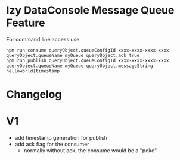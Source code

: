 # Izy DataConsole Message Queue Feature

For command line access use:

	npm run consume queryObject.queueConfigId xxxx-xxxx-xxxx-xxxx queryObject.queueName myQueue queryObject.ack true
	npm run publish queryObject.queueConfigId xxxx-xxxx-xxxx-xxxx queryObject.queueName myQueue queryObject.messageString helloworld|timestamp

# Changelog


# V1
* add timestamp generation for publish
* add ack flag for the consumer
    * normally without ack, the consume would be a "poke"


